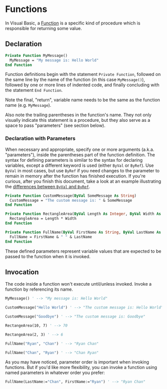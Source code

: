 # Functions

In Visual Basic, a [Function](https://docs.microsoft.com/en-us/dotnet/visual-basic/programming-guide/language-features/procedures/function-procedures) is a specific kind of procedure which is responsible for returning some value.

## Declaration

```vb
Private Function MyMessage()
  MyMessage = "My message is: Hello World"
End Function
```

Function definitions begin with the statement `Private Function`, followed on the same line by the name of the function (in this case `MyMessage()`), followed by one or more lines of indented code, and finally concluding with the statement `End Function`.

Note the final, "return", variable name needs to be the same as the function name (e.g. `MyMessage`).

Also note the trailing parentheses in the function's name. They not only visually indicate this statement is a procedure, but they also serve as a space to pass "parameters" (see section below).

### Declaration with Parameters

When necessary and appropriate, specify one or more arguments (a.k.a. "parameters"), inside the parentheses part of the function definition. The syntax for defining parameters is similar to the syntax for declaring variables, except a different keyword is used (either `ByVal` or `ByRef`). Use `ByVal` in most cases, but use `ByRef` if you need changes to the parameter to remain in memory after the function has finished execution. If you're curious, after you finish this document, take a look at an example illustrating the [differences between `ByVal` and `ByRef`](functions/byval-vs-byref.md).

```vb
Private Function CustomMessage(ByVal SomeMessage As String)
  CustomMessage = "The custom message is: " & SomeMessage
End Function
```

```vb
Private Function RectangleArea(ByVal Length As Integer, ByVal Width As Integer)
  RectangleArea = Length * Width
End Function
```

```vb
Private Function FullName(ByVal FirstName As String, ByVal LastName As String)
  FullName = FirstName & " " & LastName
End Function
```

These defined parameters represent variable values that are expected to be passed to the function when it is invoked.

## Invocation

The code inside a function won't execute until/unless invoked. Invoke a function by referencing its name.

```vb
MyMessage() ' --> "My message is: Hello World"
```

```vb
CustomMessage("Hello World") ' --> "The custom message is: Hello World"

CustomMessage("Goodbye") ' --> "The custom message is: Goodbye"
```

```vb
RectangeArea(10, 7) ' --> 70

RectangeArea(2, 3) ' --> 6
```

```vb
FullName("Ryan", "Chan") ' --> "Ryan Chan"

FullName("Chan", "Ryan") ' --> "Chan Ryan"
```

As you may have noticed, parameter order is important when invoking functions. But if you'd like more flexibility, you can invoke a function using named parameters in whatever order you prefer:

```vb
FullName(LastName:="Chan", FirstName:="Ryan") ' --> "Ryan Chan"
```
